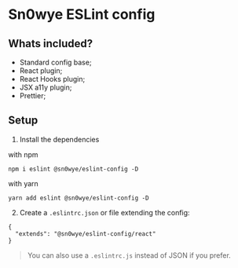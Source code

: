 # Sn0wye ESLint config

## Whats included?

- Standard config base;
- React plugin;
- React Hooks plugin;
- JSX a11y plugin;
- Prettier;

## Setup

1. Install the dependencies

with npm
```
npm i eslint @sn0wye/eslint-config -D
```

with yarn
```
yarn add eslint @sn0wye/eslint-config -D
```

2. Create a `.eslintrc.json` or file extending the config:
```
{
  "extends": "@sn0wye/eslint-config/react"
}
```

> You can also use a `.eslintrc.js` instead of JSON if you prefer.